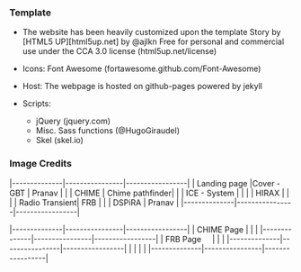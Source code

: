 
### Template
- The website has been heavily customized upon the template Story by [HTML5 UP][html5up.net] by @ajlkn
          Free for personal and commercial use under the CCA 3.0 license (html5up.net/license)
- Icons:	Font Awesome (fortawesome.github.com/Font-Awesome)

- Host:		The webpage is hosted on github-pages powered by jekyll

- Scripts:
	-	jQuery (jquery.com)
	- 	Misc. Sass functions (@HugoGiraudel)
	-	Skel (skel.io)

### Image Credits

|--------------|----------------|-----------------|
| Landing page |Cover - GBT	| Pranav 	  |
|	       | CHIME		| Chime pathfinder|
|	       | ICE - System	| 		  |
|	       | HIRAX		|		  |
|	       | Radio Transient| FRB		  |
|	       | DSPiRA 	| Pranav	  |
|--------------|----------------|-----------------|

|--------------|----------------|-----------------|
| CHIME Page   |		|		  | 
|--------------|----------------|-----------------|
| FRB Page     |		|		  |
|--------------|----------------|-----------------|
| 	       |		|		  |
|--------------|----------------|-----------------|
